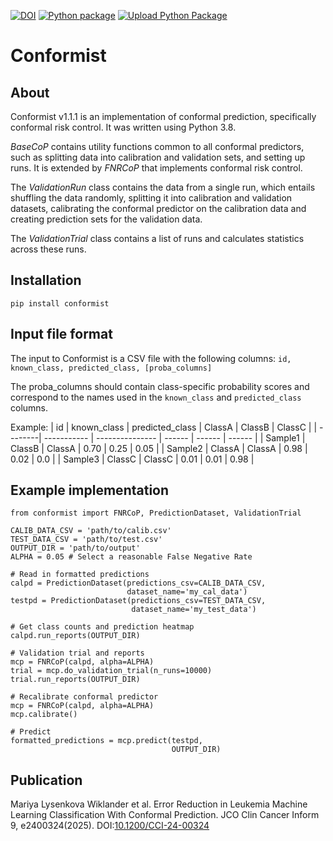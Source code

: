 <!-- Link to Google Font -->
<link rel="preconnect" href="https://fonts.googleapis.com">
<link rel="preconnect" href="https://fonts.gstatic.com" crossorigin>
<link href="https://fonts.googleapis.com/css2?family=League+Script&display=swap" rel="stylesheet">
<link href="readme.css" rel="stylesheet">


[![DOI](https://zenodo.org/badge/820298858.svg)](https://doi.org/10.5281/zenodo.14329248)
[![Python package](https://github.com/Molmed/conformist/actions/workflows/python-package.yml/badge.svg)](https://github.com/Molmed/conformist/actions/workflows/python-package.yml)
[![Upload Python Package](https://github.com/Molmed/conformist/actions/workflows/python-publish.yml/badge.svg)](https://github.com/Molmed/conformist/actions/workflows/python-publish.yml)


<h1 class="custom-font miami-neon-text">Conformist</h1>

## About

Conformist v1.1.1 is an implementation of conformal prediction, specifically conformal risk control. It was written using Python 3.8.

*BaseCoP* contains utility functions common to all conformal predictors, such as splitting data into calibration and validation sets, and setting up runs. It is extended by *FNRCoP* that implements conformal risk control.

The *ValidationRun* class contains the data from a single run, which entails shuffling the data randomly, splitting it into calibration and validation datasets, calibrating the conformal predictor on the calibration data and creating prediction sets for the validation data.

The *ValidationTrial* class contains a list of runs and calculates statistics across these runs.

## Installation
`pip install conformist`

## Input file format

The input to Conformist is a CSV file with the following columns:
`id, known_class, predicted_class, [proba_columns]`

The proba_columns should contain class-specific probability scores and correspond to the names used in the `known_class` and `predicted_class` columns.

Example:
| id      | known_class | predicted_class | ClassA | ClassB | ClassC |
| --------| ----------- | --------------- | ------ | ------ | ------ |
| Sample1 | ClassB      | ClassA          | 0.70   | 0.25   | 0.05   |
| Sample2 | ClassA      | ClassA          | 0.98   | 0.02   | 0.0    |
| Sample3 | ClassC      | ClassC          | 0.01   | 0.01   | 0.98   |

## Example implementation
```
from conformist import FNRCoP, PredictionDataset, ValidationTrial

CALIB_DATA_CSV = 'path/to/calib.csv'
TEST_DATA_CSV = 'path/to/test.csv'
OUTPUT_DIR = 'path/to/output'
ALPHA = 0.05 # Select a reasonable False Negative Rate

# Read in formatted predictions
calpd = PredictionDataset(predictions_csv=CALIB_DATA_CSV,
                          dataset_name='my_cal_data')
testpd = PredictionDataset(predictions_csv=TEST_DATA_CSV,
                           dataset_name='my_test_data')

# Get class counts and prediction heatmap
calpd.run_reports(OUTPUT_DIR)

# Validation trial and reports
mcp = FNRCoP(calpd, alpha=ALPHA)
trial = mcp.do_validation_trial(n_runs=10000)
trial.run_reports(OUTPUT_DIR)

# Recalibrate conformal predictor
mcp = FNRCoP(calpd, alpha=ALPHA)
mcp.calibrate()

# Predict
formatted_predictions = mcp.predict(testpd,
                                    OUTPUT_DIR)
```

## Publication

Mariya Lysenkova Wiklander et al. Error Reduction in Leukemia Machine Learning Classification With Conformal Prediction. JCO Clin Cancer Inform 9, e2400324(2025).
DOI:[10.1200/CCI-24-00324](https://doi.org/10.1200/CCI-24-00324)

